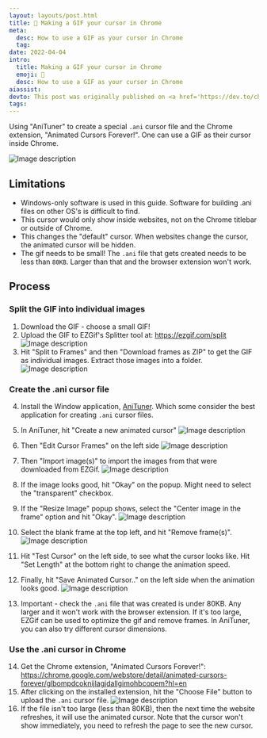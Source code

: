 ```yaml
---
layout: layouts/post.html
title: 🐹 Making a GIF your cursor in Chrome
meta:
  desc: How to use a GIF as your cursor in Chrome
  tag:
date: 2022-04-04
intro:
  title: Making a GIF your cursor in Chrome
  emoji: 🐹
  desc: How to use a GIF as your cursor in Chrome
aiassist:
devto: This post was originally published on <a href='https://dev.to/chris_hayes/make-a-gif-your-cursor-in-chrome-4odo' target='_blank'>dev.to</a>.
tags:
---
```


Using "AniTuner" to create a special `.ani` cursor file and the Chrome extension, "Animated Cursors Forever!". One can use a GIF as their cursor inside Chrome.

![Image description](/images/blog/gif-cursor/gif-cursor-1.webp)

## Limitations

- Windows-only software is used in this guide. Software for building .ani files on other OS's is difficult to find.
- This cursor would only show inside websites, not on the Chrome titlebar or outside of Chrome.
- This changes the "default" cursor. When websites change the cursor, the animated cursor will be hidden.
- The gif needs to be small! The `.ani` file that gets created needs to be less than `80KB`. Larger than that and the browser extension won't work.

## Process

### Split the GIF into individual images

1. Download the GIF - choose a small GIF!
2. Upload the GIF to EZGif's Splitter tool at: <https://ezgif.com/split>
![Image description](/images/blog/gif-cursor/gif-cursor-2.webp)
3. Hit "Split to Frames" and then "Download frames as ZIP" to get the GIF as individual images. Extract those images into a folder.
![Image description](/images/blog/gif-cursor/gif-cursor-3.webp)

### Create the .ani cursor file

4. Install the Window application, [AniTuner](https://www.gdgsoft.com/anituner). Which some consider the best application for creating `.ani` cursor files.
5. In AniTuner, hit "Create a new animated cursor"
![Image description](/images/blog/gif-cursor/gif-cursor-4.webp)
6. Then "Edit Cursor Frames" on the left side
![Image description](/images/blog/gif-cursor/gif-cursor-5.webp)
7. Then "Import image(s)" to import the images from that were downloaded from EZGif.
![Image description](/images/blog/gif-cursor/gif-cursor-6.webp)
8. If the image looks good, hit "Okay" on the popup. Might need to select the "transparent" checkbox.
9. If the "Resize Image" popup shows, select the "Center image in the frame" option and hit "Okay".
![Image description](/images/blog/gif-cursor/gif-cursor-7.webp)
10. Select the blank frame at the top left, and hit "Remove frame(s)".
![Image description](/images/blog/gif-cursor/gif-cursor-8.webp)
11. Hit "Test Cursor" on the left side, to see what the cursor looks like. Hit "Set Length" at the bottom right to change the animation speed.

12. Finally, hit "Save Animated Cursor.." on the left side when the animation looks good.
![Image description](/images/blog/gif-cursor/gif-cursor-9.webp)
13. Important - check the `.ani` file that was created is under 80KB. Any larger and it won't work with the browser extension. If it's too large, EZGif can be used to optimize the gif and remove frames. In AniTuner, you can also try different cursor dimensions.

### Use the .ani cursor in Chrome

14. Get the Chrome extension, "Animated Cursors Forever!": <https://chrome.google.com/webstore/detail/animated-cursors-forever/glbompdcoknijlagjdallgimohbcopem?hl=en>
15. After clicking on the installed extension, hit the "Choose File" button to upload the `.ani` cursor file.
![Image description](/images/blog/gif-cursor/gif-cursor-10.webp)
16. If the file isn't too large (less than 80KB), then the next time the website refreshes, it will use the animated cursor. Note that the cursor won't show immediately, you need to refresh the page to see the new cursor.
